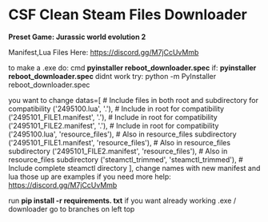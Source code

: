 # CSF Clean Steam Files Downloader
**Preset Game: Jurassic world evolution 2**

Manifest,Lua Files Here: https://discord.gg/M7jCcUvMmb

to make a .exe do:
cmd
**pyinstaller reboot_downloader.spec**
if: **pyinstaller reboot_downloader.spec** didnt work try:
python -m PyInstaller reboot_downloader.spec

you want to change 
datas=[
        # Include files in both root and subdirectory for compatibility
        ('2495100.lua', '.'),  # Include in root for compatibility
        ('2495101_FILE1.manifest', '.'),  # Include in root for compatibility 
        ('2495101_FILE2.manifest', '.'),  # Include in root for compatibility 
        ('2495100.lua', 'resource_files'),  # Also in resource_files subdirectory
        ('2495101_FILE1.manifest', 'resource_files'),  # Also in resource_files subdirectory
        ('2495101_FILE2.manifest', 'resource_files'),  # Also in resource_files subdirectory
        ('steamctl_trimmed', 'steamctl_trimmed'),  # Include complete steamctl directory
    ],
change names with new manifest and lua those up are examples if you need more help: https://discord.gg/M7jCcUvMmb

run **pip install -r requirements. txt**
if you want already working .exe / downloader go to branches on left top
